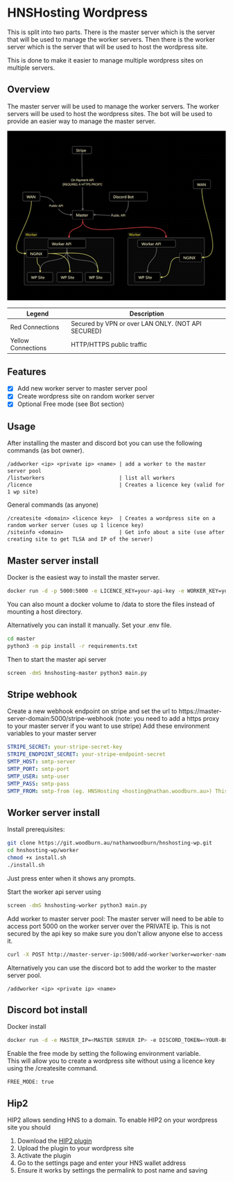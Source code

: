 # HNSHosting Wordpress
This is split into two parts.
There is the master server which is the server that will be used to manage the worker servers.
Then there is the worker server which is the server that will be used to host the wordpress site.

This is done to make it easier to manage multiple wordpress sites on multiple servers.

## Overview

The master server will be used to manage the worker servers.
The worker servers will be used to host the wordpress sites.
The bot will be used to provide an easier way to manage the master server.

![Overview of system](assets/overview.png)  

| Legend | Description |
| --- | --- |
| Red Connections | Secured by VPN or over LAN ONLY. (NOT API SECURED) |
| Yellow Connections | HTTP/HTTPS public traffic |

## Features
- [x] Add new worker server to master server pool
- [x] Create wordpress site on random worker server
- [x] Optional Free mode (see Bot section)

## Usage

After installing the master and discord bot you can use the following commands (as bot owner).

```
/addworker <ip> <private ip> <name> | add a worker to the master server pool
/listworkers                        | list all workers
/licence                            | Creates a licence key (valid for 1 wp site)
```

General commands (as anyone)

```
/createsite <domain> <licence key>  | Creates a wordpress site on a random worker server (uses up 1 licence key)
/siteinfo <domain>                  | Get info about a site (use after creating site to get TLSA and IP of the server)
```



## Master server install

Docker is the easiest way to install the master server.

```sh
docker run -d -p 5000:5000 -e LICENCE_KEY=your-api-key -e WORKER_KEY=your-api-key -e ADMIN_KEY=admin-key --name hnshosting-master git.woodburn.au/nathanwoodburn/hnshosting-master:latest -v ./data:/data
```
You can also mount a docker volume to /data to store the files instead of mounting a host directory.

Alternatively you can install it manually.
Set your .env file.
```sh
cd master
python3 -m pip install -r requirements.txt
```
Then to start the master api server
```sh
screen -dmS hnshosting-master python3 main.py
```

## Stripe webhook
Create a new webhook endpoint on stripe and set the url to https://master-server-domain:5000/stripe-webhook (note: you need to add a https proxy to your master server if you want to use stripe)
Add these environment variables to your master server
```yaml
STRIPE_SECRET: your-stripe-secret-key
STRIPE_ENDPOINT_SECRET: your-stripe-endpoint-secret
SMTP_HOST: smtp-server
SMTP_PORT: smtp-port
SMTP_USER: smtp-user
SMTP_PASS: smtp-pass
SMTP_FROM: smtp-from (eg. HNSHosting <hosting@nathan.woodburn.au>) This is optional
```


## Worker server install

Install prerequisites:

```sh
git clone https://git.woodburn.au/nathanwoodburn/hnshosting-wp.git
cd hnshosting-wp/worker
chmod +x install.sh
./install.sh
```
Just press enter when it shows any prompts.  

Start the worker api server using
```sh
screen -dmS hnshosting-worker python3 main.py
```

Add worker to master server pool:
The master server will need to be able to access port 5000 on the worker server over the PRIVATE ip. This is not secured by the api key so make sure you don't allow anyone else to access it.

```sh
curl -X POST http://master-server-ip:5000/add-worker?worker=worker-name&ip=worker-server-ip&priv=worker-server-private-ip -H "key: api-key"
```
Alternatively you can use the discord bot to add the worker to the master server pool.
```
/addworker <ip> <private ip> <name>
```

## Discord bot install

Docker install
```sh
docker run -d -e MASTER_IP=<MASTER SERVER IP> -e DISCORD_TOKEN=<YOUR-BOT-TOKEN> -e LICENCE_KEY=your-api-key -e WORKER_KEY=your-api-key --name hnshosting-bot git.woodburn.au/nathanwoodburn/hnshosting-bot:latest
```

Enable the free mode by setting the following environment variable.  
This will allow you to create a wordpress site without using a licence key using the /createsite command.
```
FREE_MODE: true
```


## Hip2
HIP2 allows sending HNS to a domain.
To enable HIP2 on your wordpress site you should

1. Download the [HIP2 plugin](https://git.woodburn.au/nathanwoodburn/hnshosting-wp/raw/branch/main/assets/hns-wallet-plugin.zip)
2. Upload the plugin to your wordpress site
3. Activate the plugin
4. Go to the settings page and enter your HNS wallet address
5. Ensure it works by settings the permalink to post name and saving